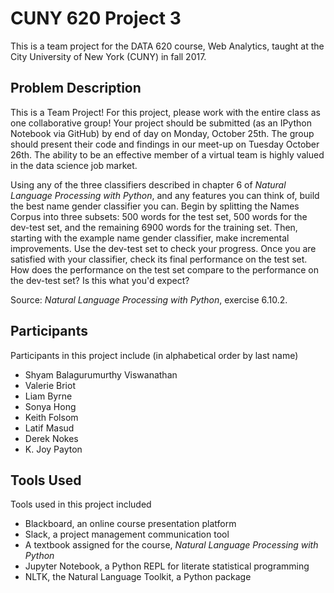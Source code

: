 # CUNY 620 Project 3

This is a team project for the DATA 620 course, Web Analytics, taught at the City University of New York (CUNY) in fall 2017.

## Problem Description

This is a Team Project! For this project, please work with the entire class as one collaborative group! Your project should be submitted (as an IPython Notebook via GitHub) by end of day on Monday, October 25th. The group should present their code and findings in our meet-up on Tuesday October 26th. The ability to be an effective member of a virtual team is highly valued in the data science job market. 

Using any of the three classifiers described in chapter 6 of _Natural Language Processing with Python_, and any features you can think of, build the best name gender classifier you can. Begin by splitting the Names Corpus into three subsets: 500 words for the test set, 500 words for the dev-test set, and the remaining 6900 words for the training set. Then, starting with the example name gender classifier, make incremental improvements. Use the dev-test set to check your progress. Once you are satisfied with your classifier, check its final performance on the test set. How does the performance on the test set compare to the performance on the dev-test set? Is this what you'd expect?

Source: _Natural Language Processing with Python_, exercise 6.10.2.

## Participants

Participants in this project include (in alphabetical order by last name)

- Shyam Balagurumurthy Viswanathan
- Valerie Briot
- Liam Byrne
- Sonya Hong
- Keith Folsom
- Latif Masud
- Derek Nokes
- K. Joy Payton

## Tools Used

Tools used in this project included

- Blackboard, an online course presentation platform
- Slack, a project management communication tool
- A textbook assigned for the course, _Natural Language Processing with Python_
- Jupyter Notebook, a Python REPL for literate statistical programming
- NLTK, the Natural Language Toolkit, a Python package



